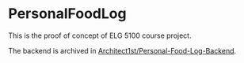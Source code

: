# PersonalFoodLog
 
This is the proof of concept of ELG 5100 course project. 

The backend is archived in [Architect1st/Personal-Food-Log-Backend](https://github.com/Architect1st/Personal-Food-Log-Backend). 
